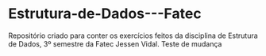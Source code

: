 # Estrutura-de-Dados---Fatec
Repositório criado para conter os exercícios feitos da disciplina de Estrutura de Dados, 3º semestre da Fatec Jessen Vidal.
Teste de mudança
